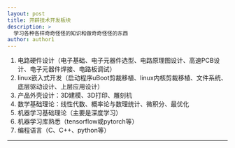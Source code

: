 ```yaml
---
layout: post
title: 开辟技术开发板块
description: >
  学习各种各样奇奇怪怪的知识和做奇奇怪怪的东西
author: author1
---
```


1. 电路硬件设计（电子基础、电子元器件选型、电路原理图设计、高速PCB设计、电子元器件焊接、电路板调试）
2. linux嵌入式开发（启动程序uBoot剪裁移植、linux内核剪裁移植、文件系统、底层驱动设计、上层应用设计）
3. 产品外壳设计：3D建模、3D打印、雕刻机
4. 数学基础理论：线性代数、概率论与数理统计、微积分、最优化
5. 机器学习基础理论（主要是深度学习）
6. 机器学习库熟悉（tensorflow或pytorch等）
7. 编程语言（C、C++、python等）
   
---